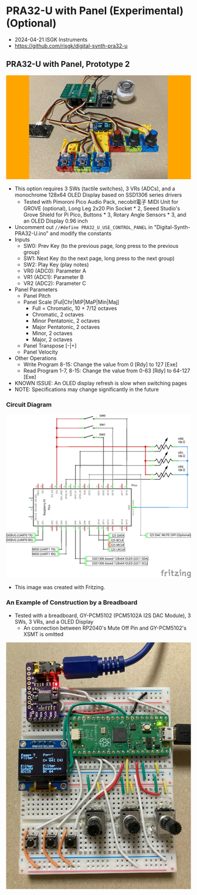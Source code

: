 # PRA32-U with Panel (Experimental) (Optional)

- 2024-04-21 ISGK Instruments
- <https://github.com/risgk/digital-synth-pra32-u>


## PRA32-U with Panel, Prototype 2

![PRA32-U with Panel (Grove System)](./pra32-u-with-panel-grove-system.jpg)

- This option requires 3 SWs (tactile switches), 3 VRs (ADCs), and a monochrome 128x64 OLED Display based on SSD1306 series drivers
    - Tested with Pimoroni Pico Audio Pack, necobit電子 MIDI Unit for GROVE (optional), Long Leg 2x20 Pin Socket * 2, Seeed Studio's Grove Shield for Pi Pico, Buttons * 3, Rotary Angle Sensors * 3, and an OLED Display 0.96 inch
- Uncomment out `//#define PRA32_U_USE_CONTROL_PANEL` in "Digital-Synth-PRA32-U.ino" and modify the constants
- Inputs
    - SW0: Prev Key (to the previous page, long press to the previous group)
    - SW1: Next Key (to the next page, long press to the next group)
    - SW2: Play Key (play notes)
    - VR0 (ADC0): Parameter A
    - VR1 (ADC1): Parameter B
    - VR2 (ADC2): Parameter C
- Panel Parameters
    - Panel Pitch
    - Panel Scale [Ful|Chr|MiP|MaP|Min|Maj]
        - Full = Chromatic, 10 + 7/12 octaves
        - Chromatic, 2 octaves
        - Minor Pentatonic, 2 octaves
        - Major Pentatonic, 2 octaves
        - Minor, 2 octaves
        - Major, 2 octaves
    - Panel Transpose [-|+]
    - Panel Velocity
- Other Operations
    - Write Program 8-15: Change the value from 0 [Rdy] to 127 [Exe]
    - Read Program 1-7, 8-15: Change the value from 0-63 [Rdy] to 64-127 [Exe]
- KNOWN ISSUE: An OLED display refresh is slow when switching pages
- NOTE: Specifications may change significantly in the future


### Circuit Diagram

![Circuit Diagram](./pra32-u-with-panel-circuit-diagram.png)

- This image was created with Fritzing.

### An Example of Construction by a Breadboard

- Tested with a breadboard, GY-PCM5102 (PCM5102A I2S DAC Module), 3 SWs, 3 VRs, and a OLED Display
    - An connection between RP2040's Mute Off Pin and GY-PCM5102's XSMT is omitted

![PRA32-U with Panel (Bread Board)](./pra32-u-with-panel-breadboard.jpg)
